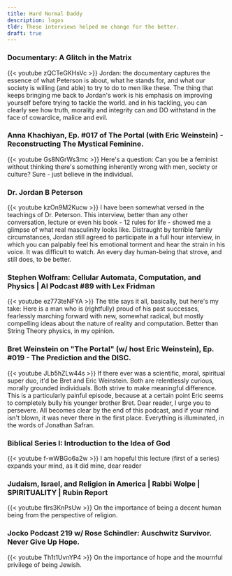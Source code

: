 ```yaml
---
title: Hard Normal Daddy
description: logos
tldr: These interviews helped me change for the better.
draft: true
---
```


### Documentary: A Glitch in the Matrix
<!-- [https://youtu.be/zQCTeGKHsVc](https://youtu.be/zQCTeGKHsVc) -->
{{< youtube zQCTeGKHsVc >}}
Jordan: the documentary captures the essence of what Peterson is about, what he stands for, and what our society is willing (and able) to try to do to men like these. The thing that keeps bringing me back to Jordan's work is his emphasis on improving yourself before trying to tackle the world. and in his tackling, you can clearly see how truth, morality and integrity can and DO withstand in the face of cowardice, malice and evil. 

### Anna Khachiyan, Ep. #017 of The Portal (with Eric Weinstein) - Reconstructing The Mystical Feminine.
<!-- [https://www.youtube.com/watch?v=Gs8NGrWs3mc](https://www.youtube.com/watch?v=Gs8NGrWs3mc) -->
{{< youtube Gs8NGrWs3mc >}}
Here's a question: Can you be a feminist without thinking there's something inherently wrong with men, society or culture? Sure - just believe in the individual.


### Dr. Jordan B Peterson
<!-- [https://www.youtube.com/watch?v=kzOn9M2Kucw](https://www.youtube.com/watch?v=kzOn9M2Kucw) -->
{{< youtube kzOn9M2Kucw >}}
I have been somewhat versed in the teachings of Dr. Peterson. This interview, better than any other conversation, lecture or even his book - 12 rules for life - showed me a glimpse of what real masculinity looks like. Distraught by terrible family circumstances, Jordan still agreed to participate in a full hour interview, in which you can palpably feel his emotional torment and hear the strain in his voice. It was difficult to watch. An every day human-being that strove, and still does, to be better.

### Stephen Wolfram: Cellular Automata, Computation, and Physics | AI Podcast #89 with Lex Fridman
<!-- [https://youtu.be/ez773teNFYA](https://youtu.be/ez773teNFYA) -->
{{< youtube ez773teNFYA >}}
The title says it all, basically, but here's my take: Here is a man who is (rightfully) proud of his past successes, fearlessly marching forward with new, somewhat radical, but mostly compelling ideas about the nature of reality and computation. Better than String Theory physics, in my opinion.

### Bret Weinstein on "The Portal" (w/ host Eric Weinstein), Ep. #019 - The Prediction and the DISC.
<!-- [https://www.youtube.com/watch?v=JLb5hZLw44s](https://www.youtube.com/watch?v=JLb5hZLw44s) -->
{{< youtube JLb5hZLw44s >}}
If there ever was a scientific, moral, spiritual super duo, it'd be Bret and Eric Weinstein. Both are relentlessly curious, morally grounded individuals. Both strive to make meaningful difference. This is a particularly painful episode, because at a certain point Eric seems to completely bully his younger brother Bret. Dear reader, I urge you to persevere. All becomes clear by the end of this podcast, and if your mind isn't blown, it was never there in the first place. Everything is illuminated, in the words of Jonathan Safran.

### Biblical Series I: Introduction to the Idea of God
<!-- [https://youtu.be/f-wWBGo6a2w](https://youtu.be/f-wWBGo6a2w) -->
{{< youtube f-wWBGo6a2w >}}
I am hopeful this lecture (first of a series) expands your mind, as it did mine, dear reader

### Judaism, Israel, and Religion in America | Rabbi Wolpe | SPIRITUALITY | Rubin Report
<!-- [https://youtu.be/fIrs3KnPsUw](https://youtu.be/fIrs3KnPsUw) -->
{{< youtube fIrs3KnPsUw >}}
On the importance of being a decent human being from the perspective of religion.

### Jocko Podcast 219 w/ Rose Schindler: Auschwitz Survivor. Never Give Up Hope.
<!-- [https://youtu.be/Th1t1UvnYP4](https://youtu.be/Th1t1UvnYP4) -->
{{< youtube Th1t1UvnYP4 >}}
On the importance of hope and the mournful privilege of being Jewish.